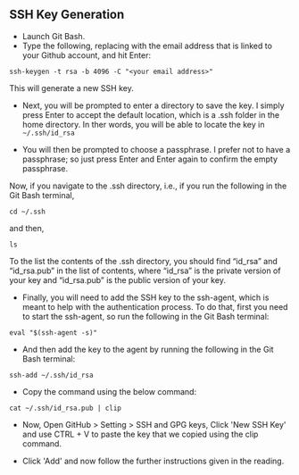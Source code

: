 ## SSH Key Generation
- Launch Git Bash.
- Type the following, replacing <your email address> with the email address that is linked to your Github account, and hit Enter:

`ssh-keygen -t rsa -b 4096 -C "<your email address>"`

This will generate a new SSH key.

- Next, you will be prompted to enter a directory to save the key. I simply press Enter to accept the default location, which is a .ssh folder in the home directory. In ther words, you will be able to locate the key in `~/.ssh/id_rsa`

- You will then be prompted to choose a passphrase. I prefer not to have a passphrase; so just press Enter and Enter again to confirm the empty passphrase.

Now, if you navigate to the .ssh directory, i.e., if you run the following in the Git Bash terminal,

`cd ~/.ssh`

and then,

`ls`

To the list the contents of the .ssh directory, you should find “id_rsa” and “id_rsa.pub” in the list of contents, where “id_rsa” is the private version of your key and “id_rsa.pub” is the public version of your key.

- Finally, you will need to add the SSH key to the ssh-agent, which is meant to help with the authentication process. To do that, first you need to start the ssh-agent, so run the following in the Git Bash terminal:

`eval "$(ssh-agent -s)"`

- And then add the key to the agent by running the following in the Git Bash terminal:

`ssh-add ~/.ssh/id_rsa`

- Copy the command using the below command:

`cat ~/.ssh/id_rsa.pub | clip`

- Now, Open GitHub > Setting > SSH and GPG keys, Click 'New SSH Key' and use CTRL + V to paste the key that we copied using the clip command.

- Click 'Add' and now follow the further instructions given in the reading.
